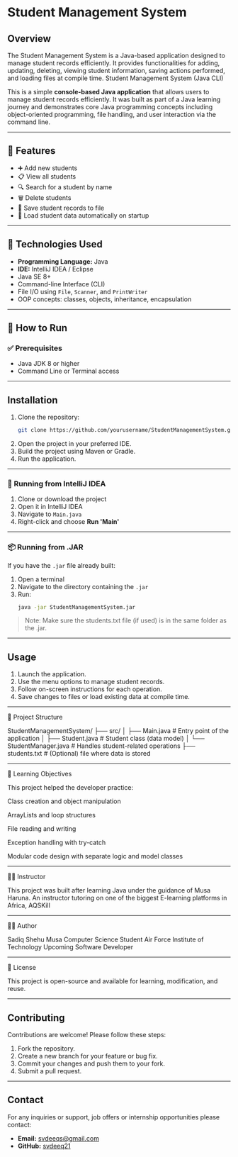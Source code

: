 # Student Management System

## Overview
The Student Management System is a Java-based application designed to manage student records efficiently. It provides functionalities for adding, updating, deleting, viewing student information, saving actions performed, and loading files at compile time.  Student Management System (Java CLI)

This is a simple **console-based Java application** that allows users to manage student records efficiently. It was built as part of a Java learning journey and demonstrates core Java programming concepts including object-oriented programming, file handling, and user interaction via the command line.

---

## 📌 Features

- ➕ Add new students
- 📋 View all students
- 🔍 Search for a student by name
- 🗑️ Delete students
- 💾 Save student records to file
- 📂 Load student data automatically on startup

---

## 🧱 Technologies Used

- **Programming Language:** Java
- **IDE:** IntelliJ IDEA / Eclipse
- Java SE 8+
- Command-line Interface (CLI)
- File I/O using `File`, `Scanner`, and `PrintWriter`
- OOP concepts: classes, objects, inheritance, encapsulation

---

## 🚀 How to Run

### ✅ Prerequisites

- Java JDK 8 or higher
- Command Line or Terminal access

---


## Installation
1. Clone the repository:
    ```bash
    git clone https://github.com/yourusername/StudentManagementSystem.git
    ```
2. Open the project in your preferred IDE.
3. Build the project using Maven or Gradle.
4. Run the application.

---

### 🔨 Running from IntelliJ IDEA

1. Clone or download the project
2. Open it in IntelliJ IDEA
3. Navigate to `Main.java`
4. Right-click and choose **Run 'Main'**

---

### 📦 Running from .JAR

If you have the `.jar` file already built:

1. Open a terminal
2. Navigate to the directory containing the `.jar`
3. Run:
   ```bash
   java -jar StudentManagementSystem.jar

> Note: Make sure the students.txt file (if used) is in the same folder as the .jar.

---

## Usage
1. Launch the application.
2. Use the menu options to manage student records.
3. Follow on-screen instructions for each operation.
4. Save changes to files or load existing data at compile time.

---

📁 Project Structure

StudentManagementSystem/
├── src/
│ ├── Main.java # Entry point of the application
│ ├── Student.java # Student class (data model)
│ └── StudentManager.java # Handles student-related operations
├── students.txt # (Optional) file where data is stored


---

📘 Learning Objectives

This project helped the developer practice:

Class creation and object manipulation

ArrayLists and loop structures

File reading and writing

Exception handling with try-catch

Modular code design with separate logic and model classes



---

👨‍🏫 Instructor

This project was built after learning Java under the guidance of Musa Haruna. An instructor
tutoring on one of the biggest E-learning platforms in Africa, AQSKill 


---

👨‍💻 Author

Sadiq Shehu Musa
Computer Science Student
Air Force Institute of Technology
Upcoming Software Developer


---

📃 License

This project is open-source and available for learning, modification, and reuse.

---

## Contributing
Contributions are welcome! Please follow these steps:
1. Fork the repository.
2. Create a new branch for your feature or bug fix.
3. Commit your changes and push them to your fork.
4. Submit a pull request.

---

## Contact
For any inquiries or support, job offers or internship opportunities please contact:
- **Email:** svdeeqs@gmail.com
- **GitHub:** [svdeeq21](https://github.com/svdeeq21)
